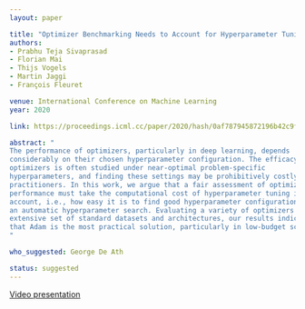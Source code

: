 ```yaml
---
layout: paper

title: "Optimizer Benchmarking Needs to Account for Hyperparameter Tuning"
authors:
- Prabhu Teja Sivaprasad
- Florian Mai
- Thijs Vogels
- Martin Jaggi
- François Fleuret

venue: International Conference on Machine Learning
year: 2020

link: https://proceedings.icml.cc/paper/2020/hash/0af787945872196b42c9f73ead2565c8-Abstract.html

abstract: "
The performance of optimizers, particularly in deep learning, depends
considerably on their chosen hyperparameter configuration. The efficacy of
optimizers is often studied under near-optimal problem-specific
hyperparameters, and finding these settings may be prohibitively costly for
practitioners. In this work, we argue that a fair assessment of optimizers'
performance must take the computational cost of hyperparameter tuning into
account, i.e., how easy it is to find good hyperparameter configurations using
an automatic hyperparameter search. Evaluating a variety of optimizers on an
extensive set of standard datasets and architectures, our results indicate
that Adam is the most practical solution, particularly in low-budget scenarios.
"

who_suggested: George De Ath

status: suggested
---
```

[Video presentation](https://www.idiap.ch/~prabhuteja/tunability.html)